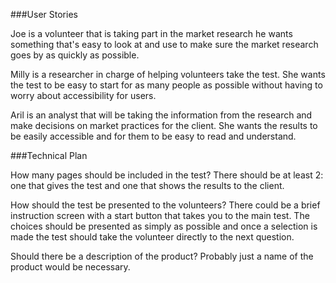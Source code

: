 ###User Stories

Joe is a volunteer that is taking part in the market research he wants something that's easy to look at and use to make sure the market research goes by as quickly as possible.

Milly is a researcher in charge of helping volunteers take the test. She wants the test to be easy to start for as many people as possible without having to worry about accessibility for users.

Aril is an analyst that will be taking the information from the research and make decisions on market practices for the client. She wants the results to be easily accessible and for them to be easy to read and understand. 


###Technical Plan

How many pages should be included in the test?
There should be at least 2: one that gives the test and one that shows the results to the client.

How should the test be presented to the volunteers?
There could be a brief instruction screen with a start button that takes you to the main test. The choices should be presented as simply as possible and once a selection is made the test should take the volunteer directly to the next question.

Should there be a description of the product?
Probably just a name of the product would be necessary.

